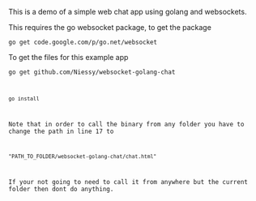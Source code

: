 This is a demo of a simple web chat app using golang and websockets.

This requires the go websocket package, to get the package

<code>go get code.google.com/p/go.net/websocket</code>

To get the files for this example app

<code>go get github.com/Niessy/websocket-golang-chat

<code>go install</code>

Note that in order to call the binary from any folder you have to change the path in line 17 to

<code>"PATH_TO_FOLDER/websocket-golang-chat/chat.html"</code>

If your not going to need to call it from anywhere but the current folder then dont do anything.
